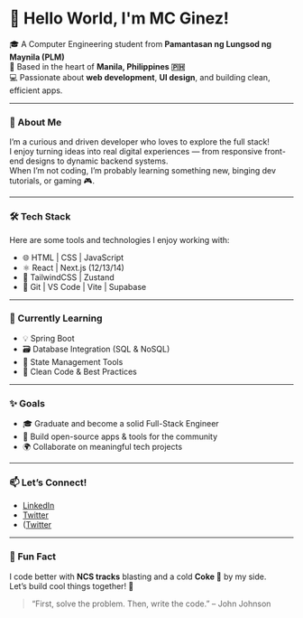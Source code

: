 # 👋 Hello World, I'm MC Ginez!

🎓 A Computer Engineering student from **Pamantasan ng Lungsod ng Maynila (PLM)**  
📍 Based in the heart of **Manila, Philippines 🇵🇭**  
💻 Passionate about **web development**, **UI design**, and building clean, efficient apps.

---

### 🚀 About Me
I’m a curious and driven developer who loves to explore the full stack!  
I enjoy turning ideas into real digital experiences — from responsive front-end designs to dynamic backend systems.  
When I’m not coding, I’m probably learning something new, binging dev tutorials, or gaming 🎮.

---

### 🛠️ Tech Stack
Here are some tools and technologies I enjoy working with:

- 🌐 HTML | CSS | JavaScript
- ⚛️ React | Next.js (12/13/14)
- 🎨 TailwindCSS | Zustand
- 🔧 Git | VS Code | Vite | Supabase

---

### 🌟 Currently Learning
- 💡 Spring Boot
- 🗃️ Database Integration (SQL & NoSQL)
- 🎯 State Management Tools
- 🧠 Clean Code & Best Practices

---

### ✨ Goals
- 🎓 Graduate and become a solid Full-Stack Engineer
- 📱 Build open-source apps & tools for the community
- 🌍 Collaborate on meaningful tech projects

---

### 📫 Let’s Connect!
- [LinkedIn](https://www.linkedin.com/in/mcginez) 
- [Twitter](https://x.com/mc_ggez)
- ([Twitter](https://discordapp.com/users/elonnmusk.)

  

---

### 💬 Fun Fact  
I code better with **NCS tracks** blasting and a cold **Coke 🥤** by my side.  
Let’s build cool things together! 🙌


> “First, solve the problem. Then, write the code.” – John Johnson


